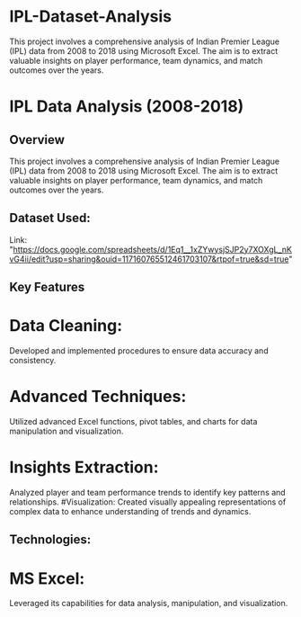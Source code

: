 # IPL-Dataset-Analysis
This project involves a comprehensive analysis of Indian Premier League (IPL) data from 2008 to 2018 using Microsoft Excel. The aim is to extract valuable insights on player performance, team dynamics, and match outcomes over the years.

# IPL Data Analysis (2008-2018)
## Overview
This project involves a comprehensive analysis of Indian Premier League (IPL) data from 2008 to 2018 using Microsoft Excel. The aim is to extract valuable insights on player performance, team dynamics, and match outcomes over the years.

## Dataset Used:
Link: "https://docs.google.com/spreadsheets/d/1Eq1__1xZYwysjSJP2y7XOXgL_nKvG4ii/edit?usp=sharing&ouid=117160765512461703107&rtpof=true&sd=true"

## Key Features
# Data Cleaning: 
Developed and implemented procedures to ensure data accuracy and consistency.
# Advanced Techniques: 
Utilized advanced Excel functions, pivot tables, and charts for data manipulation and visualization.
# Insights Extraction: 
Analyzed player and team performance trends to identify key patterns and relationships.
#Visualization: 
Created visually appealing representations of complex data to enhance understanding of trends and dynamics.
## Technologies:
# MS Excel: 
Leveraged its capabilities for data analysis, manipulation, and visualization.
